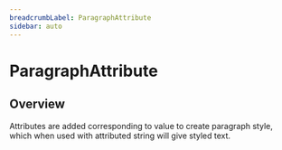 ```yaml
---
breadcrumbLabel: ParagraphAttribute
sidebar: auto
---
```


# ParagraphAttribute

<ProxySummary/>

## Overview

Attributes are added corresponding to value to create paragraph style, 
which when used with attributed string will give styled text.

<ApiDocs/>
